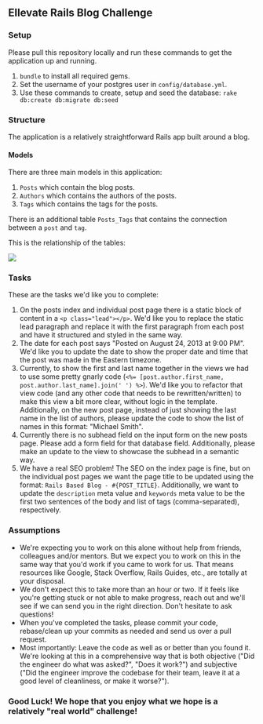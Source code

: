 ## Ellevate Rails Blog Challenge

### Setup
Please pull this repository locally and run these commands to get the application up and running.

1. `bundle` to install all required gems.
2. Set the username of your postgres user in `config/database.yml`.
3. Use these commands to create, setup and seed the database: `rake db:create db:migrate db:seed`

### Structure
The application is a relatively straightforward Rails app built around a blog.

#### Models
There are three main models in this application:

1. `Posts` which contain the blog posts.
2. `Authors` which contains the authors of the posts.
3. `Tags` which contains the tags for the posts.

There is an additional table `Posts_Tags` that contains the connection between a `post` and `tag`.

This is the relationship of the tables:

![](https://raw.githubusercontent.com/EllevateFinancial/Rails-Challenge/master/public/db_schema.png)

### Tasks

These are the tasks we'd like you to complete:

1. On the posts index and individual post page there is a static block of content in a `<p class="lead"></p>`. We'd like you to replace the static lead paragraph and replace it with the first paragraph from each post and have it structured and styled in the same way.
2. The date for each post says "Posted on August 24, 2013 at 9:00 PM". We'd like you to update the date to show the proper date and time that the post was made in the Eastern timezone.
3. Currently, to show the first and last name together in the views we had to use some pretty gnarly code (`<%= [post.author.first_name, post.author.last_name].join(' ') %>`). We'd like you to refactor that view code (and any other code that needs to be rewritten/written) to make this view a bit more clear, without logic in the template. Additionally, on the new post page, instead of just showing the last name in the list of authors, please update the code to show the list of names in this format: "Michael Smith".
4. Currently there is no subhead field on the input form on the new posts page. Please add a form field for that database field. Additionally, please make an update to the view to showcase the subhead in a semantic way.
5. We have a real SEO problem! The SEO on the index page is fine, but on the individual post pages we want the page title to be updated using the format: `Rails Based Blog - #{POST_TITLE}`. Additionally, we want to update the `description` meta value and `keywords` meta value to be the first two sentences of the body and list of tags (comma-separated), respectively.

### Assumptions

- We're expecting you to work on this alone without help from friends, colleagues and/or mentors. But we expect you to work on this in the same way that you'd work if you came to work for us. That means resources like Google, Stack Overflow, Rails Guides, etc., are totally at your disposal.
- We don't expect this to take more than an hour or two. If it feels like you're getting stuck or not able to make progress, reach out and we'll see if we can send you in the right direction. Don't hesitate to ask questions!
- When you've completed the tasks, please commit your code, rebase/clean up your commits as needed and send us over a pull request.
- Most importantly: Leave the code as well as or better than you found it. We're looking at this in a comprehensive way that is both objective ("Did the engineer do what was asked?", "Does it work?") and subjective ("Did the engineer improve the codebase for their team, leave it at a good level of cleanliness, or make it worse?").

### Good Luck! We hope that you enjoy what we hope is a relatively "real world" challenge!
